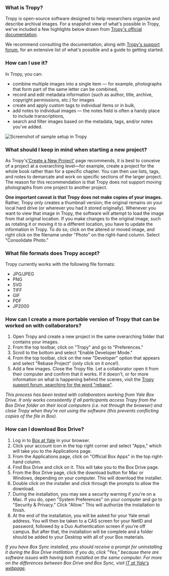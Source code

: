### What is Tropy?
Tropy is open-source software designed to help researchers organize and describe archival images. For a snapshot view of what's possible in Tropy, we've included a few highlights below drawn from <a href='https://docs.tropy.org/' target='_blank'>Tropy's official documentation</a>. 

We recommend consulting the documentation, along with <a href='https://forums.tropy.org/' target='_blank'>Tropy's support forum</a>, for an extensive list of what's possible and a guide to getting started.

### How can I use it?
In Tropy, you can:
- combine multiple images into a single item — for example, photographs that form part of the same letter can be combined,
- record and edit metadata information (such as author, title, archive, copyright permissions, etc.) for images
- create and apply custom tags to individual items or in bulk,
- add notes to individual images — the notes field is often a handy place to include transcriptions,
- search and filter images based on the metadata, tags, and/or notes you've added.

![Screenshot of sample setup in Tropy](https://github.com/YaleDHLab/workshop-prep/blob/master/portableTropy/images/tropy-example.png)

### What should I keep in mind when starting a new project?
As Tropy's<a href='https://docs.tropy.org/using-tropy/create_project' target='_blank'>'Create a New Project'</a> page recommends, it is best to conceive of a project at a overarching level—for example, create a project for the whole book rather than for a specific chapter. You can then use lists, tags, and notes to demarcate and work on specific sections of the larger project. The reason for this recommendation is that Tropy does not support moving photographs from one project to another project.

**One important caveat is that Tropy does not make copies of your images.** Rather, Tropy only creates a thumbnail version; the original remains on your local hard drive (or wherever you had it stored originally). Whenever you want to view that image in Tropy, the software will attempt to load the image from that original location. If you make changes to the original image, such as rotating it or moving it to a different location, you have to update the information in Tropy. To do so, click on the altered or moved image, and right click on the filename under "Photo" on the right-hand column. Select "Consolidate Photo."

### What file formats does Tropy accept?
Tropy currently works with the following file formats:
- JPG/JPEG
- PNG
- SVG
- TIFF
- GIF
- PDF
- JP2000

### How can I create a more portable version of Tropy that can be worked on with collaborators?
1. Open Tropy and create a new project in the same overarching folder that contains your images. 
2. From the top toolbar, click on "Tropy" and go to "Preferences."
3. Scroll to the bottom and select "Enable Developer Mode."
4. From the top toolbar, click on the new "Developer" option that appears and select "Rebase Project" (only click on it once!).
5. Add a few images. Close the Tropy file. Let a collaborator open it from their computer and confirm that it works. If it doesn't, or for more information on what is happening behind the scenes, visit the <a href='https://forums.tropy.org/search?q=rebase' target='_blank'>Tropy support forum, searching for the word "rebase"</a>.

*This process has been tested with collaborators working from Yale Box Drive. It only works consistently if all participants access Tropy from the Box Drive folder on their local computers (i.e. not through the browser) and close Tropy when they're not using the software (this prevents conflicting copies of the file in Box).*

### How can I download Box Drive?
1. Log in to <a href='https://yale.account.box.com/login' target='_blank'>Box at Yale</a> in your browser.
2. Click your account icon in the top right corner and select "Apps," which will take you to the Applications page.
3. From the Applications page, click on "Official Box Apps" in the top right-hand column.
4. Find Box Drive and click on it. This will take you to the Box Drive page.
5. From the Box Drive page, click the download button for Mac or Windows, depending on your computer. This will download the installer.
6. Double click on the installer and click through the prompts to allow the download.
7. During the installation, you may see a security warning if you're on a Mac. If you do, open "System Preferences" on your computer and go to "Security & Privacy." Click "Allow." This will authorize the installation to finish.
8. At the end of the installation, you will be asked for your Yale email address. You will then be taken to a CAS screen for your NetID and password, followed by a Duo Authentication screen if you're off campus. But after that, the installation will be complete and a folder should be added to your Desktop with all of your Box materials.

*If you have Box Sync installed, you should receive a prompt for uninstalling it during the Box Drive instllation. If you do, click "Yes," because there are software issues with having both installed on the same computer. For more on the differences between Box Drive and Box Sync, visit <a href='https://yale.service-now.com/it?id=support_article&sys_id=0b592f581b5b2b40064bfe6edd4bcb10' target='_blank'>IT at Yale's webpage</a>.*


